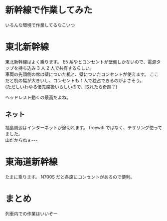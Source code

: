 # 新幹線で作業してみた

いろんな環境で作業してるなこいつ

# 東北新幹線

東北新幹線はよく乗ります。 E5 系やとコンセントが壁側しかないので、電源タップを持ち込み 3 人 2 人で共有するらしい。  
車両の先頭側の席は壁についた机と、壁についたコンセントが使えます。 ここだと机の幅が大きいし、コンセントも 1 人で独占できるのがよさそう。  
(ただしいわゆる優先席扱いらしいので、取れたら奇跡？)

ヘッドレスト動くの最高だよね。

## ネット

福島周辺はインターネットが途切れます。 freewifi ではなく、テザリング使ってました。  
山だからねぇ---

# 東海道新幹線

たまに乗ります。 N700S だと各席にコンセントがあるので便利。

# まとめ

列車内での作業はいいぞー
